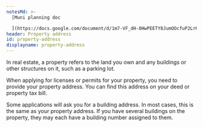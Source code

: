 ```yaml
---
notesMd: >-
  [Muni planning doc

  ](https://docs.google.com/document/d/1m7-VF_dH-0HwPEETY8JumOOcfuP2LrHJXT8I7RGaOSo)
header: Property address
id: property-address
displayname: property-address
---
```


In real estate, a property refers to the land you own and any buildings or other structures on it, such as a parking lot.

When applying for licenses or permits for your property, you need to provide your property address. You can find this address on your deed or property tax bill.

Some applications will ask you for a building address. In most cases, this is the same as your property address. If you have several buildings on the property, they may each have a building number assigned to them.
